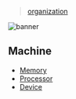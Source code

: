 > [organization](../)

![banner](/linguistics/photos/banner.png)

## Machine 

* [Memory](memory)
* [Processor](processor)
* [Device](device)

